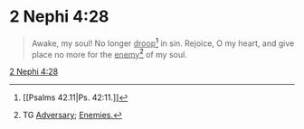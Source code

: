 # 2 Nephi 4:28

> Awake, my soul! No longer <u>droop</u>[^a] in sin. Rejoice, O my heart, and give place no more for the <u>enemy</u>[^b] of my soul.

[2 Nephi 4:28](https://www.churchofjesuschrist.org/study/scriptures/bofm/2-ne/4?lang=eng&id=p28#p28)


[^a]: [[Psalms 42.11|Ps. 42:11.]]
[^b]: TG [Adversary](https://www.churchofjesuschrist.org/study/scriptures/tg/adversary?lang=eng); [Enemies.](https://www.churchofjesuschrist.org/study/scriptures/tg/enemies?lang=eng)
